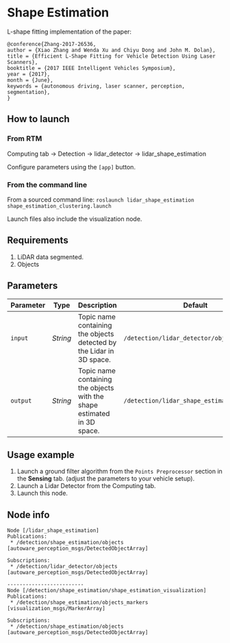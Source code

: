 # Shape Estimation

L-shape fitting implementation of the paper:
```
@conference{Zhang-2017-26536,
author = {Xiao Zhang and Wenda Xu and Chiyu Dong and John M. Dolan},
title = {Efficient L-Shape Fitting for Vehicle Detection Using Laser Scanners},
booktitle = {2017 IEEE Intelligent Vehicles Symposium},
year = {2017},
month = {June},
keywords = {autonomous driving, laser scanner, perception, segmentation},
} 
```

## How to launch

### From RTM
Computing tab -> Detection -> lidar_detector -> lidar_shape_estimation

Configure parameters using the `[app]` button.

### From the command line
From a sourced command line:
`roslaunch lidar_shape_estimation shape_estimation_clustering.launch`

Launch files also include the visualization node.

## Requirements

1. LiDAR data segmented. 
1. Objects 

## Parameters

|Parameter| Type| Description|Default|
----------|-----|--------|---|
|`input`|*String*|Topic name containing the objects detected by the Lidar in 3D space.|`/detection/lidar_detector/objects`|
|`output`|*String*|Topic name containing the objects with the shape estimated in 3D space.|`/detection/lidar_shape_estimation/objects`|

## Usage example

1. Launch a ground filter algorithm from the `Points Preprocessor` section in the **Sensing** tab. (adjust the parameters to your vehicle setup).
1. Launch a Lidar Detector from the Computing tab.
1. Launch this node.

## Node info

```
Node [/lidar_shape_estimation]
Publications: 
 * /detection/shape_estimation/objects [autoware_perception_msgs/DetectedObjectArray]

Subscriptions: 
 * /detection/lidar_detector/objects [autoware_perception_msgs/DetectedObjectArray]
 
-------------------------
Node [/detection/shape_estimation/shape_estimation_visualization]
Publications: 
 * /detection/shape_estimation/objects_markers [visualization_msgs/MarkerArray]

Subscriptions: 
 * /detection/shape_estimation/objects [autoware_perception_msgs/DetectedObjectArray]
```
